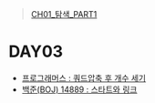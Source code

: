 > [CH01_탐색_PART1](../)

# DAY03
- [프로그래머스 : 쿼드압축 후 개수 세기](./PRG_68936)
- [백준(BOJ) 14889 : 스타트와 링크](./BOJ_14889)
